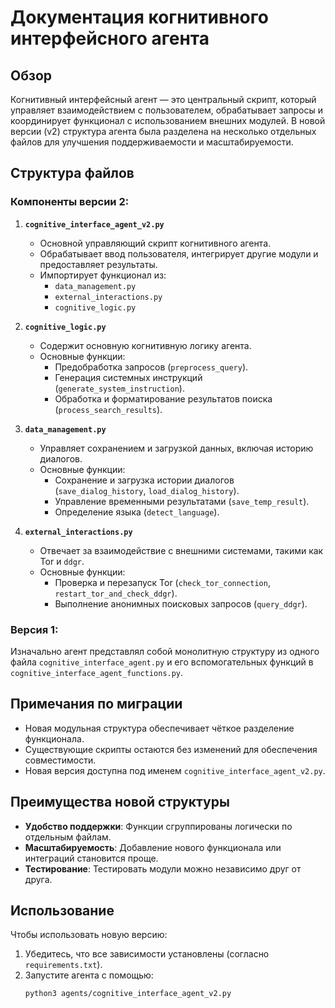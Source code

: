 # Документация когнитивного интерфейсного агента

## Обзор
Когнитивный интерфейсный агент — это центральный скрипт, который управляет взаимодействием с пользователем, обрабатывает запросы и координирует функционал с использованием внешних модулей. В новой версии (v2) структура агента была разделена на несколько отдельных файлов для улучшения поддерживаемости и масштабируемости.

## Структура файлов
### Компоненты версии 2:
1. **`cognitive_interface_agent_v2.py`**
   - Основной управляющий скрипт когнитивного агента.
   - Обрабатывает ввод пользователя, интегрирует другие модули и предоставляет результаты.
   - Импортирует функционал из:
     - `data_management.py`
     - `external_interactions.py`
     - `cognitive_logic.py`

2. **`cognitive_logic.py`**
   - Содержит основную когнитивную логику агента.
   - Основные функции:
     - Предобработка запросов (`preprocess_query`).
     - Генерация системных инструкций (`generate_system_instruction`).
     - Обработка и форматирование результатов поиска (`process_search_results`).

3. **`data_management.py`**
   - Управляет сохранением и загрузкой данных, включая историю диалогов.
   - Основные функции:
     - Сохранение и загрузка истории диалогов (`save_dialog_history`, `load_dialog_history`).
     - Управление временными результатами (`save_temp_result`).
     - Определение языка (`detect_language`).

4. **`external_interactions.py`**
   - Отвечает за взаимодействие с внешними системами, такими как Tor и `ddgr`.
   - Основные функции:
     - Проверка и перезапуск Tor (`check_tor_connection`, `restart_tor_and_check_ddgr`).
     - Выполнение анонимных поисковых запросов (`query_ddgr`).

### Версия 1:
Изначально агент представлял собой монолитную структуру из одного файла `cognitive_interface_agent.py` и его вспомогательных функций в `cognitive_interface_agent_functions.py`.

## Примечания по миграции
- Новая модульная структура обеспечивает чёткое разделение функционала.
- Существующие скрипты остаются без изменений для обеспечения совместимости.
- Новая версия доступна под именем `cognitive_interface_agent_v2.py`.

## Преимущества новой структуры
- **Удобство поддержки**: Функции сгруппированы логически по отдельным файлам.
- **Масштабируемость**: Добавление нового функционала или интеграций становится проще.
- **Тестирование**: Тестировать модули можно независимо друг от друга.

## Использование
Чтобы использовать новую версию:
1. Убедитесь, что все зависимости установлены (согласно `requirements.txt`).
2. Запустите агента с помощью:
   ```bash
   python3 agents/cognitive_interface_agent_v2.py
